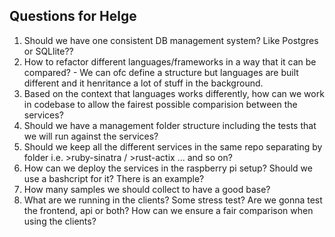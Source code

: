 ## Questions for Helge

1. Should we have one consistent DB management system? 
Like Postgres or SQLlite??
2. How to refactor different languages/frameworks in a way that it can be compared? - We can ofc define a structure but languages are built different and it henritance a lot of stuff in the background.
3. Based on the context that languages works differently, how can we work in codebase to allow the fairest possible comparision between the services?
4. Should we have a management folder structure including the tests that we will run against the services?
5. Should we keep all the different services in the same repo separating by folder i.e. >ruby-sinatra / >rust-actix ... and so on?
6. How can we deploy the services in the raspberry pi setup? Should we use a bashcript for it? There is an example?
7. How many samples we should collect to have a good base?
8. What are we running in the clients? Some stress test? Are we gonna test the frontend, api or both? How can we ensure a fair comparison when using the clients? 
